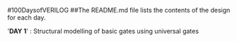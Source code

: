 #100DaysofVERILOG
##The README.md file lists the contents of the design for each day.

'**DAY 1**' : Structural modelling of basic gates using universal gates
